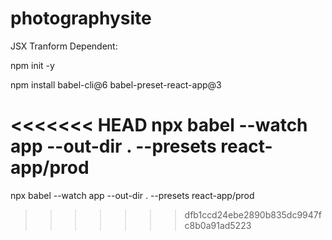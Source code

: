 # photographysite

JSX Tranform Dependent:

npm init -y

npm install babel-cli@6 babel-preset-react-app@3

<<<<<<< HEAD
npx babel --watch app --out-dir . --presets react-app/prod
=======
npx babel --watch app --out-dir . --presets react-app/prod
>>>>>>> dfb1ccd24ebe2890b835dc9947fc8b0a91ad5223
